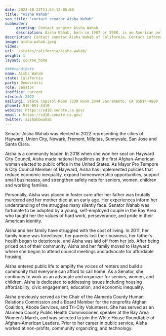 ```yaml
---
date: 2023-10-22T11:54:12-05:00
title: "Aisha Wahab"
seo_title: "contact senator Aisha Wahab"
subheader:
     greeting: Contact senator Aisha Wahab
     description: Aisha Wahab, born in 1987 or 1988, is an American politician who has been serving as a member of the California State Senate from the 10th district since 2022. Affiliated with the Democratic Party,
description: Contact senator Aisha Wahab of California. Contact information for Aisha Wahab includes email address, phone number, and mailing address.
image: aisha-wahab.jpeg
video:
url:  /states/california/aisha-wahab/
weight: 1
layout: course_home

####candidate
name: Aisha Wahab
state: California
party: Democratic
role: Senator
inoffice: current
elected: 2022
mailing1: State Capitol Room 7330 Room 3044 Sacramento, CA 95814-4900
phone1: 916-651-4410
website: https://sd10.senate.ca.gov/
email : https://sd10.senate.ca.gov/
twitter: aishabbwahab
---
```


Senator Aisha Wahab was elected in 2022 representing the cities of Hayward, Union City, Newark, Fremont, Milpitas, Sunnyvale, San Jose and Santa Clara.

Aisha is a community leader.  In 2018 when she won her seat on Hayward City Council, Aisha made national headlines as the first Afghan-American woman elected to public office in the United States. As Mayor Pro Tempore & City Council Member of Hayward, Aisha has implemented policies that reduce economic inequality, expand homeownership opportunities, support small businesses, and strengthen safety nets for seniors, women, children and working families.

Personally, Aisha was placed in foster care after her father was brutally murdered and her mother died at an early age. Her experiences inform her understanding of the struggles many silently face. Senator Wahab was fortunate to be adopted by a young, self-employed couple in the Bay Area who taught her the values of hard work, perseverance, and pride in their American identity.

Aisha and her family have struggled with the cost of living. In 2011, her family home was foreclosed, her parents lost their business, her father’s health began to deteriorate, and Aisha was laid off from her job. After being priced out of their community, Aisha and her family moved to Hayward where she began to attend council meetings and advocate for affordable housing.

Aisha entered public life to amplify the voices of renters and build a community that everyone can afford to call home. As a Senator, she continues to work as an advocate and organizer for seniors, women, and children. Aisha is dedicated to addressing issues including housing affordability, civic engagement, education, and economic inequality.

Aisha previously served as the Chair of the Alameda County Human Relations Commission and a Board Member for the nonprofits Afghan Coalition, Abode Services, and Tri-City Volunteers. She has served as an Alameda County Public Health Commissioner, speaker at the Bay Area Women’s March, and was selected to join the White House Roundtable of Afghan-American Leaders.  Prior to her career in public service, Aisha worked at non-profits, community organizing, and technology.
